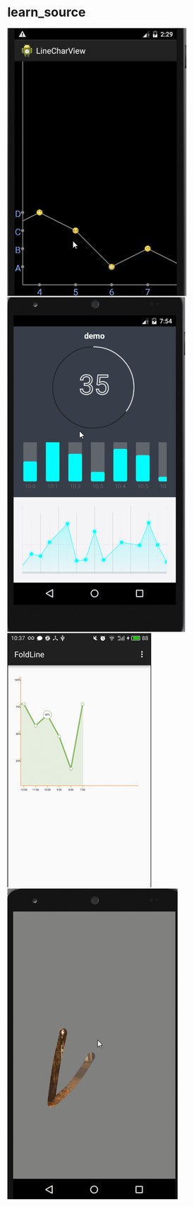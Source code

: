 # learn_source
![Renderings](https://github.com/qq497674061/learn_source/blob/master/LineCharView.gif) 
![Renderings](https://github.com/qq497674061/learn_source/blob/master/wireframe.gif) 
<br/>
![image](https://github.com/qq497674061/learn_source/blob/master/FoldLine.gif)
![image](https://github.com/qq497674061/learn_source/blob/master/CustomViewDemo.gif)










